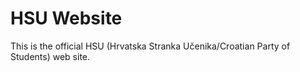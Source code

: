 # HSU Website
This is the official HSU (Hrvatska Stranka Učenika/Croatian Party of Students) web site.
